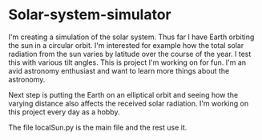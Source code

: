 # Solar-system-simulator
I'm creating a simulation of the solar system. Thus far I have Earth orbiting the sun in a circular orbit. I'm interested for example how the total solar radiation from the sun varies by latitude over the course of the year. I test this with various tilt angles. This is project I'm working on for fun. I'm an avid astronomy enthusiast and want to learn more things about the astronomy.

Next step is putting the Earth on an elliptical orbit and seeing how the varying distance also affects the received solar radiation. I'm working on this project every day as a hobby.

The file localSun.py is the main file and the rest use it.
